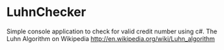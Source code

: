 # LuhnChecker
Simple console application to check for valid credit number using c#. 
The Luhn Algorithm on Wikipedia http://en.wikipedia.org/wiki/Luhn_algorithm
